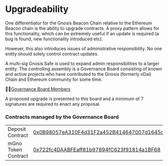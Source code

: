 # Upgradeability

One differentiator for the Gnosis Beacon Chain relative to the Ethereum Beacon chain is the ability to upgrade contracts. A proxy pattern allows for this functionality, which can be extremely useful if an update is required (a bug is found, new functionality introduced etc).&#x20;

However, this also introduces issues of administrative responsibility. No one entity should solely control contract updates.

A multi-sig Gnosis Safe is used to expand admin responsibilities to a larger entity. The controlling assembly is a Governance Board consisting of known and active projects who have contributed to the Gnosis (formerly xDai) Chain and Ethereum community for some time.&#x20;

:judge:[Governance Board Members](https://www.xdaichain.com/for-users/governance#current-governing-board)

A proposed upgrade is presented to this board and a minimum of 7 signatures are required to enact any proposal.

### Contracts managed by the Governance Board

|                     |                                                                                                                                                    |
| ------------------- | -------------------------------------------------------------------------------------------------------------------------------------------------- |
| Deposit Contract    | [0x0B98057eA310F4d31F2a452B414647007d1645d9](https://blockscout.com/xdai/mainnet/address/0x0B98057eA310F4d31F2a452B414647007d1645d9/read-contract) |
| mGno Token Contract | [0x722fc4DAABFEaff81b97894fC623f91814a1BF68](https://blockscout.com/xdai/mainnet/address/0x722fc4DAABFEaff81b97894fC623f91814a1BF68/read-contract) |

